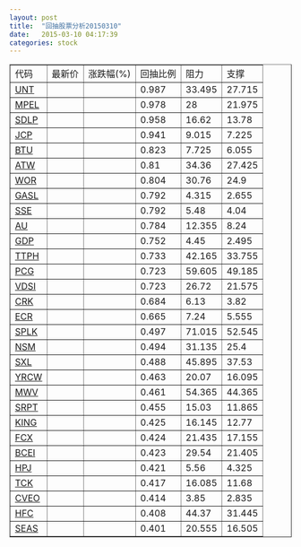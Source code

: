 ```yaml
---
layout: post
title:  "回抽股票分析20150310"
date:   2015-03-10 04:17:39
categories: stock
---
```

<script type="text/javascript">
var stockList = []
stockList.push('gb_unt');
stockList.push('gb_mpel');
stockList.push('gb_sdlp');
stockList.push('gb_jcp');
stockList.push('gb_btu');
stockList.push('gb_atw');
stockList.push('gb_wor');
stockList.push('gb_gasl');
stockList.push('gb_sse');
stockList.push('gb_au');
stockList.push('gb_gdp');
stockList.push('gb_ttph');
stockList.push('gb_pcg');
stockList.push('gb_vdsi');
stockList.push('gb_crk');
stockList.push('gb_ecr');
stockList.push('gb_splk');
stockList.push('gb_nsm');
stockList.push('gb_sxl');
stockList.push('gb_yrcw');
stockList.push('gb_mwv');
stockList.push('gb_srpt');
stockList.push('gb_king');
stockList.push('gb_fcx');
stockList.push('gb_bcei');
stockList.push('gb_hpj');
stockList.push('gb_tck');
stockList.push('gb_cveo');
stockList.push('gb_hfc');
stockList.push('gb_seas');
</script>
<table border="1">
 <tr>
 <td>代码</td>
 <td>最新价</td>
 <td>涨跌幅(%)</td>
 <td>回抽比例</td>
 <td>阻力</td>
 <td>支撑</td>
</tr>
  <tr id="unt">
  <td><a href="http://stock.finance.sina.com.cn/usstock/quotes/UNT.html" target="_blank">UNT</a></td><td></td><td></td><td>0.987</td><td>33.495</td><td>27.715</td></tr>
  <tr id="mpel">
  <td><a href="http://stock.finance.sina.com.cn/usstock/quotes/MPEL.html" target="_blank">MPEL</a></td><td></td><td></td><td>0.978</td><td>28</td><td>21.975</td></tr>
  <tr id="sdlp">
  <td><a href="http://stock.finance.sina.com.cn/usstock/quotes/SDLP.html" target="_blank">SDLP</a></td><td></td><td></td><td>0.958</td><td>16.62</td><td>13.78</td></tr>
  <tr id="jcp">
  <td><a href="http://stock.finance.sina.com.cn/usstock/quotes/JCP.html" target="_blank">JCP</a></td><td></td><td></td><td>0.941</td><td>9.015</td><td>7.225</td></tr>
  <tr id="btu">
  <td><a href="http://stock.finance.sina.com.cn/usstock/quotes/BTU.html" target="_blank">BTU</a></td><td></td><td></td><td>0.823</td><td>7.725</td><td>6.055</td></tr>
  <tr id="atw">
  <td><a href="http://stock.finance.sina.com.cn/usstock/quotes/ATW.html" target="_blank">ATW</a></td><td></td><td></td><td>0.81</td><td>34.36</td><td>27.425</td></tr>
  <tr id="wor">
  <td><a href="http://stock.finance.sina.com.cn/usstock/quotes/WOR.html" target="_blank">WOR</a></td><td></td><td></td><td>0.804</td><td>30.76</td><td>24.9</td></tr>
  <tr id="gasl">
  <td><a href="http://stock.finance.sina.com.cn/usstock/quotes/GASL.html" target="_blank">GASL</a></td><td></td><td></td><td>0.792</td><td>4.315</td><td>2.655</td></tr>
  <tr id="sse">
  <td><a href="http://stock.finance.sina.com.cn/usstock/quotes/SSE.html" target="_blank">SSE</a></td><td></td><td></td><td>0.792</td><td>5.48</td><td>4.04</td></tr>
  <tr id="au">
  <td><a href="http://stock.finance.sina.com.cn/usstock/quotes/AU.html" target="_blank">AU</a></td><td></td><td></td><td>0.784</td><td>12.355</td><td>8.24</td></tr>
  <tr id="gdp">
  <td><a href="http://stock.finance.sina.com.cn/usstock/quotes/GDP.html" target="_blank">GDP</a></td><td></td><td></td><td>0.752</td><td>4.45</td><td>2.495</td></tr>
  <tr id="ttph">
  <td><a href="http://stock.finance.sina.com.cn/usstock/quotes/TTPH.html" target="_blank">TTPH</a></td><td></td><td></td><td>0.733</td><td>42.165</td><td>33.755</td></tr>
  <tr id="pcg">
  <td><a href="http://stock.finance.sina.com.cn/usstock/quotes/PCG.html" target="_blank">PCG</a></td><td></td><td></td><td>0.723</td><td>59.605</td><td>49.185</td></tr>
  <tr id="vdsi">
  <td><a href="http://stock.finance.sina.com.cn/usstock/quotes/VDSI.html" target="_blank">VDSI</a></td><td></td><td></td><td>0.723</td><td>26.72</td><td>21.575</td></tr>
  <tr id="crk">
  <td><a href="http://stock.finance.sina.com.cn/usstock/quotes/CRK.html" target="_blank">CRK</a></td><td></td><td></td><td>0.684</td><td>6.13</td><td>3.82</td></tr>
  <tr id="ecr">
  <td><a href="http://stock.finance.sina.com.cn/usstock/quotes/ECR.html" target="_blank">ECR</a></td><td></td><td></td><td>0.665</td><td>7.24</td><td>5.555</td></tr>
  <tr id="splk">
  <td><a href="http://stock.finance.sina.com.cn/usstock/quotes/SPLK.html" target="_blank">SPLK</a></td><td></td><td></td><td>0.497</td><td>71.015</td><td>52.545</td></tr>
  <tr id="nsm">
  <td><a href="http://stock.finance.sina.com.cn/usstock/quotes/NSM.html" target="_blank">NSM</a></td><td></td><td></td><td>0.494</td><td>31.135</td><td>25.4</td></tr>
  <tr id="sxl">
  <td><a href="http://stock.finance.sina.com.cn/usstock/quotes/SXL.html" target="_blank">SXL</a></td><td></td><td></td><td>0.488</td><td>45.895</td><td>37.53</td></tr>
  <tr id="yrcw">
  <td><a href="http://stock.finance.sina.com.cn/usstock/quotes/YRCW.html" target="_blank">YRCW</a></td><td></td><td></td><td>0.463</td><td>20.07</td><td>16.095</td></tr>
  <tr id="mwv">
  <td><a href="http://stock.finance.sina.com.cn/usstock/quotes/MWV.html" target="_blank">MWV</a></td><td></td><td></td><td>0.461</td><td>54.365</td><td>44.365</td></tr>
  <tr id="srpt">
  <td><a href="http://stock.finance.sina.com.cn/usstock/quotes/SRPT.html" target="_blank">SRPT</a></td><td></td><td></td><td>0.455</td><td>15.03</td><td>11.865</td></tr>
  <tr id="king">
  <td><a href="http://stock.finance.sina.com.cn/usstock/quotes/KING.html" target="_blank">KING</a></td><td></td><td></td><td>0.425</td><td>16.145</td><td>12.77</td></tr>
  <tr id="fcx">
  <td><a href="http://stock.finance.sina.com.cn/usstock/quotes/FCX.html" target="_blank">FCX</a></td><td></td><td></td><td>0.424</td><td>21.435</td><td>17.155</td></tr>
  <tr id="bcei">
  <td><a href="http://stock.finance.sina.com.cn/usstock/quotes/BCEI.html" target="_blank">BCEI</a></td><td></td><td></td><td>0.423</td><td>29.54</td><td>21.405</td></tr>
  <tr id="hpj">
  <td><a href="http://stock.finance.sina.com.cn/usstock/quotes/HPJ.html" target="_blank">HPJ</a></td><td></td><td></td><td>0.421</td><td>5.56</td><td>4.325</td></tr>
  <tr id="tck">
  <td><a href="http://stock.finance.sina.com.cn/usstock/quotes/TCK.html" target="_blank">TCK</a></td><td></td><td></td><td>0.417</td><td>16.085</td><td>11.68</td></tr>
  <tr id="cveo">
  <td><a href="http://stock.finance.sina.com.cn/usstock/quotes/CVEO.html" target="_blank">CVEO</a></td><td></td><td></td><td>0.414</td><td>3.85</td><td>2.835</td></tr>
  <tr id="hfc">
  <td><a href="http://stock.finance.sina.com.cn/usstock/quotes/HFC.html" target="_blank">HFC</a></td><td></td><td></td><td>0.408</td><td>44.37</td><td>31.445</td></tr>
  <tr id="seas">
  <td><a href="http://stock.finance.sina.com.cn/usstock/quotes/SEAS.html" target="_blank">SEAS</a></td><td></td><td></td><td>0.401</td><td>20.555</td><td>16.505</td></tr>
</table>
